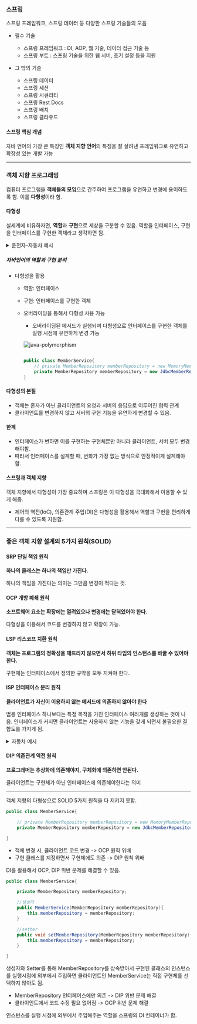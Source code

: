 ### 스프링

스프링 프레임워크, 스프링 데이터 등 다양한 스프링 기술들의 모음

- 필수 기술
    - 스프링 프레임워크 : DI, AOP, 웹 기술, 데이터 접근 기술 등
    - 스프링 부트 : 스프링 기술을 위한 웹 서버, 초기 설정 등을 지원

- 그 밖의 기술
    - 스프링 데이터
    - 스프링 세션
    - 스프링 시큐리티
    - 스프링 Rest Docs
    - 스프링 배치
    - 스프링 클라우드


#### 스프링 핵심 개념

자바 언어의 가장 큰 특징인 <b>객체 지향 언어</b>의 특징을 잘 살려낸 프레임워크로 유연하고 확장성 있는 개발 가능



---
### 객체 지향 프로그래밍

컴퓨터 프로그램을 <b>객체들의 모임</b>으로 간주하여 프로그램을 유연하고 변경에 용이하도록 함.
이를 <b>다형성</b>이라 함.

#### 다형성

실세계에 비유하자면, <b>역할</b>과 <b>구현</b>으로 세상을 구분할 수 있음.
역할을 인터페이스, 구현을 인터페이스를 구현한 객체라고 생각하면 됨.


<details>
<summary>운전자-자동차 예시</summary>

![polymorphism](https://media.vlpt.us/images/lsj16632/post/ef286ebb-e5d2-4410-88fa-e70ba8d192e2/img1.png)


운전자 역할과 자동차 역할이 존재.
자동차 역할을 K3, 아반떼, 테슬라 모델3가 구현함.

###### 운전자가 자동차를 K3에서 아반떼로 바꾼다면?

운전자는 아반떼용 운전법을 다시 익혀야하는가?

자동차가 변경되면서 디자인 등의 속성은 달라질 수 있지만 엑셀 기능, 브레이크 기능 등 자동차의 역할은 변하지 않음.
따라서 자동차가 그 역할만 잘한다면 자동차의 종류와 상관없이 운전 면허를 가진 운전자는 운전이 가능함.

즉, 자동차의 역할만 잘 수행되면 얼마든지 새로운 자동차를 만들 수 있는 확장성을 제공할 수 있음. 운전자는 자동차의 역할만 알면 되고 구현한 자동차의 내부 구조는 알 필요가 없음. 따라서 내부 구조 변경에 매우 용이함.



</details>


##### 자바언어의 역할과 구현 분리

- 다형성을 활용
    - 역할: 인터페이스
    - 구현: 인터페이스를 구현한 객체
    - 오버라이딩을 통해서 다형성 사용 가능

        - 오버라이딩된 메서드가 실행되며 다형성으로 인터페이스를 구현한 객체를 실행 시점에 유연하게 변경 가능

        ![java-polymorphism](https://media.vlpt.us/images/kai/post/907e98d9-c018-43b0-a863-4b9facf96198/image.png)

        

        ``` java
        
        public class MemberService{
            // private MemberRepository memberRepository = new MemoryMemberRepository();
            private MemberRepository memberRepository = new JdbcMemberRepository();
        }
        ``` 

        

#### 다형성의 본질

- 객체는 혼자가 아닌 클라이언트의 요청과 서버의 응답으로 이루어진 협력 관계
- 클라이언트를 변경하지 않고 서버의 구현 기능을 유연하게 변경할 수 있음.


#### 한계

- 인터페이스가 변하면 이를 구현하는 구현체뿐만 아니라 클라이언트, 서버 모두 변경해야함.
- 따라서 인터페이스를 설계할 때, 변화가 가장 없는 방식으로 안정적이게 설계해야함.


#### 스프링과 객체 지향

객체 지향에서 다형성이 가장 중요하며 스프링은 이 다형성을 극대화해서 이용할 수 있게 해줌.

- 제어의 역전(IoC), 의존관계 주입(DI)은 다형성을 활용해서 역할과 구현을 편리하게 다룰 수 있도록 지원함.


---


### 좋은 객체 지향 설계의 5가지 원칙(SOLID)

#### SRP 단일 책임 원칙

<b>하나의 클래스는 하나의 책임만 가진다.</b>

하나의 책임을 가진다는 의미는 그만큼 변경이 적다는 것.


#### OCP 개방 폐쇄 원칙

<b>소프트웨어 요소는 확장에는 열려있으나 변경에는 닫혀있어야 한다.</b>

다형성을 이용해서 코드를 변경하지 않고 확장이 가능.

#### LSP 리스코프 치환 원칙

<b>객체는 프로그램의 정확성을 깨뜨리지 않으면서 하위 타입의 인스턴스를 바꿀 수 있어야 한다.</b>

구현체는 인터페이스에서 정의한 규약을 모두 지켜야 한다.

#### ISP 인터페이스 분리 원칙

<b>클라이언트가 자신이 이용하지 않는 메서드에 의존하지 않아야 한다</b>

범용 인터페이스 하나보다는 특정 목적을 가진 인터페이스 여러개를 생성하는 것이 나음.
인터페이스가 커지면 클라이언트는 사용하지 않는 기능을 갖게 되면서 불필요한 결합도를 가지게 됨.

<details>
<summary>자동차 예시</summary>

자동차 인터페이스 또한 운전 인터페이스와 정비 인터페이스로 분리, 사용자 클라이언트도 운전자 클라이언트와 정비사 클라이언트로 분리
이렇게 분리하면 정비 인터페이스가 변해도 운전자 클라이언트에는 영향을 주지 않음.

``` java
// ISP 적용 전
public interface Car{

    void drive();
    void fix();

}


// ISP 적용 후
public interface Drive{

    void drive();

}

public interface Fix{

    void fix();

}
```  

위와 같이 운전, 정비에 대한 범용 자동차 인터페이스를 생성하는 것보다, 특정 기능만 담은 인터페이스를 여러개 생성하는 것이 좋음.

이러한 방식으로 인터페이스 클라이언트는 꼭 필요한 메서드들만 이용 가능함.

</details>

#### DIP 의존관계 역전 원칙

<b>프로그래머는 추상화에 의존해야지, 구체화에 의존하면 안된다.</b>

클라이언트는 구현체가 아닌 인터페이스에 의존해야한다는 의미


---

객체 지향의 다형성으로 SOLID 5가지 원칙을 다 지키지 못함.

``` java
public class MemberService{

    // private MemberRepository memberRepository = new MemoryMemberRepository();
    private MemberRepository memberRepository = new JdbcMemberRepository();

}
``` 

- 객체 변경 시, 클라이언트 코드 변경 -> OCP 원칙 위배
- 구현 클래스를 지정하면서 구현체에도 의존 -> DIP 원칙 위배


DI를 활용해서 OCP, DIP 위반 문제를 해결할 수 있음.


``` java
public class MemberService{

    private MemberRepository memberRepository;

    //생성자
    public MemberService(MemberRepository memberRepository){
        this.memberRepository = memberRepository;
    }

    //setter
    public void setMemberRepository(MemberRepository memberRepository){
        this.memberRepository = memberRepository;
    }

}
```

생성자와 Setter를 통해 MemberRepository를 상속받아서 구현된 클래스의 인스턴스를 실행시점에 외부에서 주입하면 클라이언트인 MemberService는 직접 구현체를 선택하지 않아도 됨.

- MemberRepository 인터페이스에만 의존 -> DIP 위반 문제 해결
- 클라이언트에서 코드 수정 필요 없어짐 -> OCP 위반 문제 해결

인스턴스를 실행 시점에 외부에서 주입해주는 역할을 스프링의 DI 컨테이너가 함.



